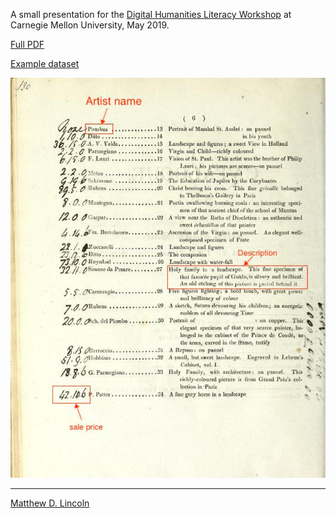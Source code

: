 A small presentation for the [Digital Humanities Literacy Workshop](https://dsharp-cmu.github.io/DH-Literacy-Workshop-at-CMU-2019/) at Carnegie Mellon University, May 2019.

[Full PDF](tidy-dh-data.pdf)

[Example dataset](https://github.com/mdlincoln/tidy-dh-data/tree/gh-pages/example_data)

![example sale catalog](img/catalogueofhighl00chri_0016.jpg)

---
[Matthew D. Lincoln](https://matthewlincoln.net)
